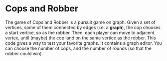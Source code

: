 # Cops and Robber
The game of Cops and Robber is a pursuit game on graph. Given a set of vertices, some of them connected by edges (i.e. a **graph**), the cop chooses a start vertice, so as the robber. Then, each player can move to adjacent vertex, until (maybe) the cop land on the same vertice as the robber.
This code gives a way to test your favorite graphs. It contains a graph editor. You can choose the number of cops, and the number of rounds (so that the robber could win).
<p align='center>
<img src="https://github.com/mariusgarenaux/cops_robber/blob/main/picture/game_exemple.png" width="300">
</p>
